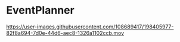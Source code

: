# EventPlanner


https://user-images.githubusercontent.com/108689417/198405977-82f8a694-7d0e-44d6-aec8-1326a1102ccb.mov

 





